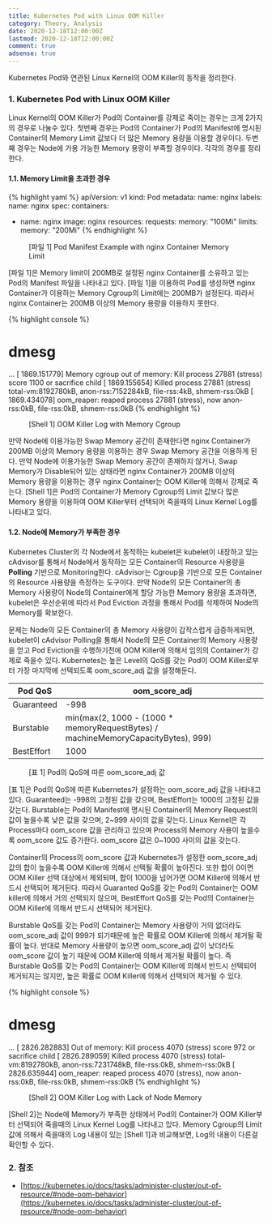 ```yaml
---
title: Kubernetes Pod with Linux OOM Killer
category: Theory, Analysis
date: 2020-12-18T12:00:00Z
lastmod: 2020-12-18T12:00:00Z
comment: true
adsense: true
---
```


Kubernetes Pod와 연관된 Linux Kernel의 OOM Killer의 동작을 정리한다.

### 1. Kubernetes Pod with Linux OOM Killer

Linux Kernel의 OOM Killer가 Pod의 Container를 강제로 죽이는 경우는 크게 2가지의 경우로 나눌수 있다. 첫번째 경우는 Pod의 Container가 Pod의 Manifest에 명시된 Container의 Memory Limit 값보다 더 많은 Memory 용량을 이용할 경우이다. 두번째 경우는 Node에 가용 가능한 Memory 용량이 부족할 경우이다. 각각의 경우를 정리한다.

#### 1.1. Memory Limit을 초과한 경우

{% highlight yaml %}
apiVersion: v1
kind: Pod
metadata:
  name: nginx
  labels:
    name: nginx
spec:
  containers:
  - name: nginx
    image: nginx
    resources:
      requests:
        memory: "100Mi"
      limits:
        memory: "200Mi"
{% endhighlight %}
<figure>
<figcaption class="caption">[파일 1] Pod Manifest Example with nginx Container Memory Limit</figcaption>
</figure>

[파일 1]은 Memory limit이 200MB로 설정된 nginx Container를 소유하고 있는 Pod의 Manifest 파일을 나타내고 있다. [파일 1]을 이용하여 Pod를 생성하면 nginx Container가 이용하는 Memory Cgroup의 Limit에는 200MB가 설정된다. 따라서 nginx Container는 200MB 이상의 Memory 용량을 이용하지 못한다.

{% highlight console %}
# dmesg
...
[ 1869.151779] Memory cgroup out of memory: Kill process 27881 (stress) score 1100 or sacrifice child
[ 1869.155654] Killed process 27881 (stress) total-vm:8192780kB, anon-rss:7152284kB, file-rss:4kB, shmem-rss:0kB
[ 1869.434078] oom_reaper: reaped process 27881 (stress), now anon-rss:0kB, file-rss:0kB, shmem-rss:0kB
{% endhighlight %}
<figure>
<figcaption class="caption">[Shell 1] OOM Killer Log with Memory Cgroup</figcaption>
</figure>

만약 Node에 이용가능한 Swap Memory 공간이 존재한다면 nginx Container가 200MB 이상의 Memory 용량을 이용하는 경우 Swap Memory 공간을 이용하게 된다. 만약 Node에 이용가능한 Swap Memory 공간이 존재하지 않거나, Swap Memory가 Disable되어 있는 상태라면 nginx Container가 200MB 이상의 Memory 용량을 이용하는 경우 nginx Container는 OOM Killer에 의해서 강제로 죽는다. [Shell 1]은 Pod의 Container가 Memory Cgroup의 Limit 값보다 많은 Memory 용량을 이용하여 OOM Killer부터 선택되어 죽을때의 Linux Kernel Log를 나타내고 있다.

#### 1.2. Node에 Memory가 부족한 경우

Kubernetes Cluster의 각 Node에서 동작하는 kubelet은 kubelet이 내장하고 있는 cAdvisor를 통해서 Node에서 동작하는 모든 Container의 Resource 사용량을 **Polling** 기반으로 Monitoring한다. cAdvisor는 Cgroup을 기반으로 모든 Container의 Resource 사용량을 측정하는 도구이다. 만약 Node의 모든 Container의 총 Memory 사용량이 Node의 Container에게 할당 가능한 Memory 용량을 초과하면, kubelet은 우선순위에 따라서 Pod Eviction 과정을 통해서 Pod를 삭제하여 Node의 Memory를 확보한다.

문제는 Node의 모든 Container의 총 Memory 사용량이 갑작스럽게 급증하게되면, kubelet이 cAdvisor Polling을 통해서 Node의 모든 Container의 Memory 사용량을 얻고 Pod Eviction을 수행하기전에 OOM Killer에 의해서 임의의 Container가 강제로 죽을수 있다. Kubernetes는 높은 Level의 QoS를 갖는 Pod이 OOM Killer로부터 가장 마지막에 선택되도록 oom_score_adj 값을 설정해둔다.

| Pod QoS | oom_score_adj |
|---|---|
| Guaranteed | -998 |
| Burstable | min(max(2, 1000 - (1000 * memoryRequestBytes) / machineMemoryCapacityBytes), 999) |
| BestEffort | 1000 |

<figure>
<figcaption class="caption">[표 1] Pod의 QoS에 따른 oom_score_adj 값</figcaption>
</figure>

[표 1]은 Pod의 QoS에 따른 Kubernetes가 설정하는 oom_score_adj 값을 나타내고 있다. Guaranteed는 -998의 고정된 값을 갖으며, BestEffort는 1000의 고정된 값을 갖는다. Burstable는 Pod의 Manifest에 명시된 Container의 Memory Request의 값이 높을수록 낮은 값을 갖으며, 2~999 사이의 값을 갖는다. Linux Kernel은 각 Process마다 oom_score 값을 관리하고 있으며 Process의 Memory 사용이 높을수록 oom_score 값도 증가한다. oom_score 값은 0~1000 사이의 값을 갖는다.

Container의 Process의 oom_score 값과 Kubernetes가 설정한 oom_score_adj 값의 합이 높을수록 OOM Killer에 의해서 선택될 확률이 높아진다. 또한 합이 0이면 OOM Killer 선택 대상에서 제외되며, 합이 1000을 넘어가면 OOM Killer에 의해서 반드시 선택되어 제거된다. 따라서 Guaranted QoS를 갖는 Pod의 Container는 OOM killer에 의해서 거의 선택되지 않으며, BestEffort QoS를 갖는 Pod의 Container는 OOM Killer에 의해서 반드시 선택되어 제거된다. 

Burstable QoS를 갖는 Pod의 Container는 Memory 사용량이 거의 없더라도 oom_score_adj 값이 999가 되기때문에 높은 확률로 OOM Killer에 의해서 제거될 확률이 높다. 반대로 Memory 사용량이 높으면 oom_score_adj 값이 낮더라도 oom_score 값이 높기 때문에 OOM Killer에 의해서 제거될 확률이 높다. 즉 Burstable QoS를 갖는 Pod의 Container는 OOM Killer에 의해서 반드시 선택되어 제거되지는 않지만, 높은 확률로 OOM Killer에 의해서 선택되어 제거될 수 있다.

{% highlight console %}
# dmesg
...
[ 2826.282883] Out of memory: Kill process 4070 (stress) score 972 or sacrifice child
[ 2826.289059] Killed process 4070 (stress) total-vm:8192780kB, anon-rss:7231748kB, file-rss:0kB, shmem-rss:0kB
[ 2826.635944] oom_reaper: reaped process 4070 (stress), now anon-rss:0kB, file-rss:0kB, shmem-rss:0kB
{% endhighlight %}
<figure>
<figcaption class="caption">[Shell 2] OOM Killer Log with Lack of Node Memory </figcaption>
</figure>

[Shell 2]는 Node에 Memory가 부족한 상태에서 Pod의 Container가 OOM Killer부터 선택되어 죽을때의 Linux Kernel Log를 나타내고 있다. Memory Cgroup의 Limit 값에 의해서 죽을때의 Log 내용이 있는 [Shell 1]과 비교해보면, Log의 내용이 다른걸 확인할 수 있다.

### 2. 참조

* [https://kubernetes.io/docs/tasks/administer-cluster/out-of-resource/#node-oom-behavior](https://kubernetes.io/docs/tasks/administer-cluster/out-of-resource/#node-oom-behavior)
